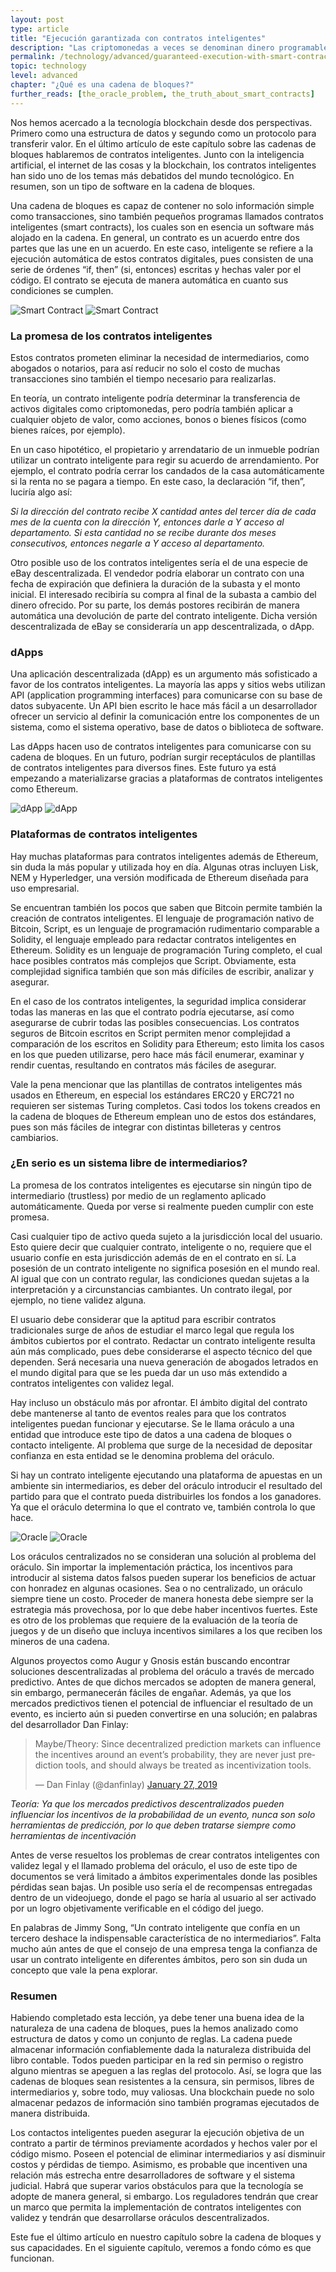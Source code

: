```yaml
---
layout: post
type: article
title: "Ejecución garantizada con contratos inteligentes"
description: "Las criptomonedas a veces se denominan dinero programable. Los contratos inteligentes permiten esta programabilidad."
permalink: /technology/advanced/guaranteed-execution-with-smart-contracts/
topic: technology
level: advanced
chapter: "¿Qué es una cadena de bloques?"
further_reads: [the_oracle_problem, the_truth_about_smart_contracts]
---
```


Nos hemos acercado a la tecnología blockchain desde dos perspectivas. Primero como una estructura de datos y segundo como un protocolo para transferir valor. En el último artículo de este capítulo sobre las cadenas de bloques hablaremos de contratos inteligentes. Junto con la inteligencia artificial, el internet de las cosas y la blockchain, los contratos inteligentes han sido uno de los temas más debatidos del mundo tecnológico. En resumen, son un tipo de software en la cadena de bloques. 

Una cadena de bloques es capaz de contener no solo información simple como transacciones, sino también pequeños programas llamados contratos inteligentes (smart contracts), los cuales son en esencia un software más alojado en la cadena. En general, un contrato es un acuerdo entre dos partes que las une en un acuerdo. En este caso, inteligente se refiere a la ejecución automática de estos contratos digitales, pues consisten de una serie de órdenes “if, then” (si, entonces) escritas y hechas valer por el código. El contrato se ejecuta de manera automática en cuanto sus condiciones se cumplen. 

![Smart Contract](/assets/post_files/technology/advanced/guaranteed-execution-with-smart-contracts/ES_smart_contract_D.jpg)
![Smart Contract](/assets/post_files/technology/advanced/guaranteed-execution-with-smart-contracts/ES_smart_contract_M.jpg)

### La promesa de los contratos inteligentes

Estos contratos prometen eliminar la necesidad de intermediarios, como abogados o notarios, para así reducir no solo el costo de muchas transacciones sino también el tiempo necesario para realizarlas.

En teoría, un contrato inteligente podría determinar la transferencia de activos digitales como criptomonedas, pero podría también aplicar a cualquier objeto de valor, como acciones, bonos o bienes físicos (como bienes raíces, por ejemplo).

En un caso hipotético, el propietario y arrendatario de un inmueble podrían utilizar un contrato inteligente para regir su acuerdo de arrendamiento. Por ejemplo, el contrato podría cerrar los candados de la casa automáticamente si la renta no se pagara a tiempo. En este caso, la declaración “if, then”, luciría algo así:

*Si la dirección del contrato recibe X cantidad antes del tercer día de cada mes de la cuenta con la dirección Y, entonces darle a Y acceso al departamento. Si esta cantidad no se recibe durante dos meses consecutivos, entonces negarle a Y acceso al departamento.*

Otro posible uso de los contratos inteligentes sería el de una especie de eBay descentralizada. El vendedor podría elaborar un contrato con una fecha de expiración que definiera la duración de la subasta y el monto inicial. El interesado recibiría su compra al final de la subasta a cambio del dinero ofrecido. Por su parte, los demás postores recibirán de manera automática una devolución de parte del contrato inteligente. Dicha versión descentralizada de eBay se consideraría un app descentralizada, o dApp.

### dApps

Una aplicación descentralizada (dApp) es un argumento más sofisticado a favor de los contratos inteligentes. La mayoría las apps y sitios webs utilizan API (application programming interfaces) para comunicarse con su base de datos subyacente. Un API bien escrito le hace más fácil a un desarrollador ofrecer un servicio al definir la comunicación entre los componentes de un sistema, como el sistema operativo, base de datos o biblioteca de software.

Las dApps hacen uso de contratos inteligentes para comunicarse con su cadena de bloques. En un futuro, podrían surgir receptáculos de plantillas de contratos inteligentes para diversos fines. Este futuro ya está empezando a materializarse gracias a plataformas de contratos inteligentes como Ethereum.

![dApp](/assets/post_files/technology/advanced/guaranteed-execution-with-smart-contracts/ES_dapp_D.jpg)
![dApp](/assets/post_files/technology/advanced/guaranteed-execution-with-smart-contracts/ES_dapp_M.jpg)

### Plataformas de contratos inteligentes

Hay muchas plataformas para contratos inteligentes además de Ethereum, sin duda la más popular y utilizada hoy en día. Algunas otras incluyen Lisk, NEM y Hyperledger, una versión modificada de Ethereum diseñada para uso empresarial.

Se encuentran también los pocos que saben que Bitcoin permite también la creación de contratos inteligentes. El lenguaje de programación nativo de Bitcoin, Script, es un lenguaje de programación rudimentario comparable a Solidity, el lenguaje empleado para redactar contratos inteligentes en Ethereum. Solidity es un lenguaje de programación Turing completo, el cual hace posibles contratos más complejos que Script. Obviamente, esta complejidad significa también que son más difíciles de escribir, analizar y asegurar.

En el caso de los contratos inteligentes, la seguridad implica considerar todas las maneras en las que el contrato podría ejecutarse, así como asegurarse de cubrir todas las posibles consecuencias. Los contratos seguros de Bitcoin escritos en Script permiten menor complejidad a comparación de los escritos en Solidity para Ethereum; esto limita los casos en los que pueden utilizarse, pero hace más fácil enumerar, examinar y rendir cuentas, resultando en contratos más fáciles de asegurar.

Vale la pena mencionar que las plantillas de contratos inteligentes más usados en Ethereum, en especial los estándares ERC20 y ERC721 no requieren ser sistemas Turing completos. Casi todos los tokens creados en la cadena de bloques de Ethereum emplean uno de estos dos estándares, pues son más fáciles de integrar con distintas billeteras y centros cambiarios.

### ¿En serio es un sistema libre de intermediarios?

La promesa de los contratos inteligentes es ejecutarse sin ningún tipo de intermediario (trustless) por medio de un reglamento aplicado automáticamente. Queda por verse si realmente pueden cumplir con este promesa.

Casi cualquier tipo de activo queda sujeto a la jurisdicción local del usuario. Esto quiere decir que cualquier contrato, inteligente o no, requiere que el usuario confíe en esta jurisdicción además de en el contrato en sí. La posesión de un contrato inteligente no significa posesión en el mundo real. Al igual que con un contrato regular, las condiciones quedan sujetas a la interpretación y a circunstancias cambiantes. Un contrato ilegal, por ejemplo, no tiene validez alguna. 

El usuario debe considerar que la aptitud para escribir contratos tradicionales surge de años de estudiar el marco legal que regula los ámbitos cubiertos por el contrato. Redactar un contrato inteligente resulta aún más complicado, pues debe considerarse el aspecto técnico del que dependen. Será necesaria una nueva generación de abogados letrados en el mundo digital para que se les pueda dar un uso más extendido a contratos inteligentes con validez legal.

Hay incluso un obstáculo más por afrontar. El ámbito digital del contrato debe mantenerse al tanto de eventos reales para que los contratos inteligentes puedan funcionar y ejecutarse. Se le llama oráculo a una entidad que introduce este tipo de datos a una cadena de bloques o contacto inteligente. Al problema que surge de la necesidad de depositar confianza en esta entidad se le denomina problema del oráculo. 

Si hay un contrato inteligente ejecutando una plataforma de apuestas en un ambiente sin intermediarios, es deber del oráculo introducir el resultado del partido para que el contrato pueda distribuirles los fondos a los ganadores. Ya que el oráculo determina lo que el contrato ve, también controla lo que hace.

![Oracle](/assets/post_files/technology/advanced/guaranteed-execution-with-smart-contracts/ES_oracle_D.jpg)
![Oracle](/assets/post_files/technology/advanced/guaranteed-execution-with-smart-contracts/ES_oracle_M.jpg)

Los oráculos centralizados no se consideran una solución al problema del oráculo. Sin importar la implementación práctica, los incentivos para introducir al sistema datos falsos pueden superar los beneficios de actuar con honradez en algunas ocasiones. Sea o no centralizado, un oráculo siempre tiene un costo. Proceder de manera honesta debe siempre ser la estrategia más provechosa, por lo que debe haber incentivos fuertes. Este es otro de los problemas que requiere de la evaluación de la teoría de juegos y de un diseño que incluya incentivos similares a los que reciben los mineros de una cadena.

Algunos proyectos como Augur y Gnosis están buscando encontrar soluciones descentralizadas al problema del oráculo a través de mercado predictivo. Antes de que dichos mercados se adopten de manera general, sin embargo, permanecerán fáciles de engañar. Además, ya que los mercados predictivos tienen el potencial de influenciar el resultado de un evento, es incierto aún si pueden convertirse en una solución; en palabras del desarrollador Dan Finlay:


<blockquote class="twitter-tweet"><p lang="en" dir="ltr">Maybe/Theory: Since decentralized prediction markets can influence the incentives around an event’s probability, they are never just prediction tools, and should always be treated as incentivization tools.</p>&mdash; Dan Finlay (@danfinlay) <a href="https://twitter.com/danfinlay/status/1089550845698396167?ref_src=twsrc%5Etfw">January 27, 2019</a></blockquote> <script async src="https://platform.twitter.com/widgets.js" charset="utf-8"></script>


*Teoría: Ya que los mercados predictivos descentralizados pueden influenciar los incentivos de la probabilidad de un evento, nunca son solo herramientas de predicción, por lo que deben tratarse siempre como herramientas de incentivación*

Antes de verse resueltos los problemas de crear contratos inteligentes con validez legal y el llamado problema del oráculo, el uso de este tipo de documentos se verá limitado a ámbitos experimentales donde las posibles pérdidas sean bajas. Un posible uso sería el de recompensas entregadas dentro de un videojuego, donde el pago se haría al usuario al ser activado por un logro objetivamente verificable en el código del juego.

En palabras de Jimmy Song, “Un contrato inteligente que confía en un tercero deshace la indispensable característica de no intermediarios”. Falta mucho aún antes de que el consejo de una empresa tenga la confianza de usar un contrato inteligente en diferentes ámbitos, pero son sin duda un concepto que vale la pena explorar.

### Resumen

Habiendo completado esta lección, ya debe tener una buena idea de la naturaleza de una cadena de bloques, pues la hemos analizado como estructura de datos y como un conjunto de reglas. La cadena puede almacenar información confiablemente dada la naturaleza distribuida del libro contable. Todos pueden participar en la red sin permiso o registro alguno mientras se apeguen a las reglas del protocolo. Así, se logra que las cadenas de bloques sean resistentes a la censura, sin permisos, libres de intermediarios y, sobre todo, muy valiosas. Una blockchain puede no solo almacenar pedazos de información sino también programas ejecutados de manera distribuida.

Los contactos inteligentes pueden asegurar la ejecución objetiva de un contrato a partir de términos previamente acordados y hechos valer por el código mismo. Poseen el potencial de eliminar intermediarios y así disminuir costos y pérdidas de tiempo. Asimismo, es probable que incentiven una relación más estrecha entre desarrolladores de software y el sistema judicial. Habrá que superar varios obstáculos para que la tecnología se adopte de manera general, si embargo. Los reguladores tendrán que crear un marco que permita la implementación de contratos inteligentes con validez y tendrán que desarrollarse oráculos descentralizados.

Este fue el último artículo en nuestro capítulo sobre la cadena de bloques y sus capacidades. En el siguiente capítulo, veremos a fondo cómo es que funcionan.
